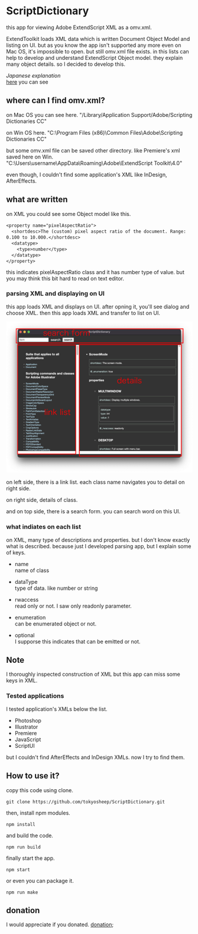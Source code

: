 # ScriptDictionary

this app for viewing Adobe ExtendScript XML as a omv.xml.

ExtendToolkit loads XML data which is written Document Object Model and listing on UI.
but as you know the app isn't supported any more even on Mac OS, it's impossible to open.
but still omv.xml file exists.
in this lists can help to develop and understand ExtendScript Object model.
they explain many object details.
so I decided to develop this.

*Japanese explanation*  
[here](https://kawano-shuji.com/justdiary/2023/12/19/electron-script-dictionary/) you can see

## where can I find omv.xml?

on Mac OS you can see here.
"/Library/Application Support/Adobe/Scripting Dictionaries CC"

on Win OS here.
"C:\Program Files (x86)\Common Files\Adobe\Scripting Dictionaries CC"

but some omv.xml file can be saved other directory.
like Premiere's xml saved here on Win.
"C:\Users\username\AppData\Roaming\Adobe\ExtendScript Toolkit\4.0"

even though, I couldn't find some application's XML like InDesign, AfterEffects.

## what are written

on XML you could see some Object model like this.
```
<property name="pixelAspectRatio">
  <shortdesc>The (custom) pixel aspect ratio of the document. Range: 0.100 to 10.000.</shortdesc>
  <datatype>
    <type>number</type>
  </datatype>
</property>
```
this indicates pixelAspectRatio class and it has number type of value.
but you may think this bit hard to read on text editor.

### parsing XML and displaying on UI

this app loads XML and displays on UI.
after opning it, you'll see dialog and choose XML.
then this app loads XML and transfer to list on UI.

![UI image](./readme_img/en_scriptdictionary.jpg)

on left side, there is a link list.
each class name navigates you to detail on right side.

on right side, details of class.

and on top side, there is a search form.
you can search word on this UI.

### what indiates on each list

on XML, many type of descriptions and properties.
but I don't know exactly what is described.
because just I developed parsing app, but I explain some of keys.

- name  
name of class

- dataType  
type of data. like number or string

- rwaccess  
read only or not. I saw only readonly parameter.

- enumeration  
can be enumerated object or not.

- optional  
I supporse this indicates that can be emitted or not.

## Note
I thoroughly inspected construction of XML but this app can miss some keys in XML.

### Tested applications

I tested application's XMLs below the list.

- Photoshop
- Illustrator
- Premiere
- JavaScript
- ScriptUI

but I couldn't find AfterEffects and InDesign XMLs.
now I try to find them.

## How to use it?

copy this code using clone.

```
git clone https://github.com/tokyosheep/ScriptDictionary.git
```

then, install npm modules.

```
npm install
```

and build the code.

```
npm run build
```

finally start the app.
```
npm start
```

or even you can package it.
```
npm run make
```

## donation

I would appreciate if you donated.
[donation](https://www.buymeacoffee.com/tokyosheepp);